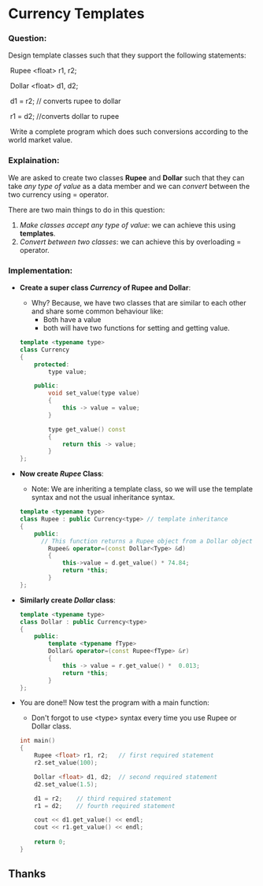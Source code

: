 # Currency Templates

### Question:

Design template classes such that they support the following statements:

​    Rupee \<float> r1, r2;

​    Dollar \<float> d1, d2;

​    d1 = r2; // converts rupee to dollar

​    r1 = d2; //converts dollar to rupee

​    Write a complete program which does such conversions according to the world market value.



### Explaination:

We are asked to create two classes **Rupee** and **Dollar** such that they can take *any type of value* as a data member and we can *convert* between the two currency using = operator.

There are two main things to do in this question:

1. *Make classes accept any type of value*: we can achieve this using **templates**.
2. *Convert between two classes*: we can achieve this by overloading = operator.

### Implementation:

- **Create a super class *Currency* of Rupee and Dollar**:

  - Why? Because, we have two classes that are similar to each other and share some common behaviour like:
    - Both have a value
    - both will have two functions for setting and getting value.

  ```cpp
  template <typename type>
  class Currency
  {
      protected:
          type value;
  
      public:
          void set_value(type value)
          {
              this -> value = value;
          }
  
          type get_value() const
          { 
              return this -> value; 
          }
  };
  ```

- **Now create *Rupee* Class**:

  - Note: We are inheriting a template class, so we will use the template syntax and not the usual inheritance syntax.

  ```cpp
  template <typename type>
  class Rupee : public Currency<type> // template inheritance
  {
      public:
      	// This function returns a Rupee object from a Dollar object after convertion.
          Rupee& operator=(const Dollar<Type> &d) 
          {
              this->value = d.get_value() * 74.84;
              return *this;
          }
  };
  ```

- **Similarly create *Dollar* class**:

  ```cpp
  template <typename type>
  class Dollar : public Currency<type>
  {
      public:
          template <typename fType>
          Dollar& operator=(const Rupee<fType> &r) 
          {
              this -> value = r.get_value() *  0.013;
              return *this;
          }
  };
  ```

- You are done!! Now test the program with a main function:

  - Don't forgot to use \<type> syntax every time you use Rupee or Dollar class.

  ```cpp
  int main()
  {
      Rupee <float> r1, r2;   // first required statement
      r2.set_value(100);
  
      Dollar <float> d1, d2;  // second required statement
      d2.set_value(1.5);
  
      d1 = r2;    // third required statement
      r1 = d2;    // fourth required statement
  
      cout << d1.get_value() << endl;
      cout << r1.get_value() << endl;
      
      return 0;
  }
  ```



## Thanks

